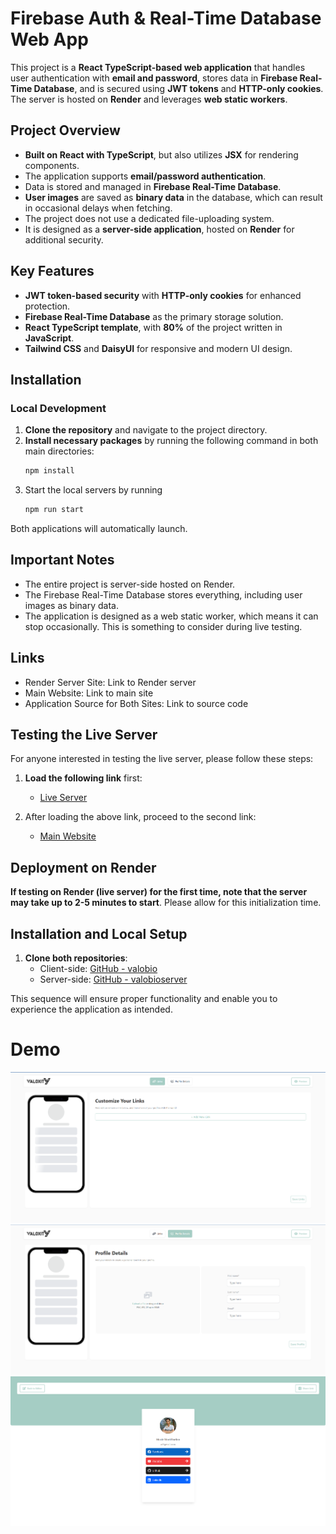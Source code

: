 
# Firebase Auth & Real-Time Database Web App

This project is a **React TypeScript-based web application** that handles user authentication with **email and password**, stores data in **Firebase Real-Time Database**, and is secured using **JWT tokens** and **HTTP-only cookies**. The server is hosted on **Render** and leverages **web static workers**.

## Project Overview

- **Built on React with TypeScript**, but also utilizes **JSX** for rendering components.
- The application supports **email/password authentication**.
- Data is stored and managed in **Firebase Real-Time Database**.
- **User images** are saved as **binary data** in the database, which can result in occasional delays when fetching.
- The project does not use a dedicated file-uploading system.
- It is designed as a **server-side application**, hosted on **Render** for additional security.

## Key Features

- **JWT token-based security** with **HTTP-only cookies** for enhanced protection.
- **Firebase Real-Time Database** as the primary storage solution.
- **React TypeScript template**, with **80%** of the project written in **JavaScript**.
- **Tailwind CSS** and **DaisyUI** for responsive and modern UI design.

## Installation

### Local Development

1. **Clone the repository** and navigate to the project directory.
2. **Install necessary packages** by running the following command in both main directories:
   ```bash
   npm install
   ```
3. Start the local servers by running
   ```bash
   npm run start
   ```

Both applications will automatically launch.


## Important Notes
- The entire project is server-side hosted on Render.
- The Firebase Real-Time Database stores everything, including user images as binary data.
- The application is designed as a web static worker, which means it can stop occasionally. This is something to consider during live testing.

  
## Links
- Render Server Site: Link to Render server
- Main Website: Link to main site
- Application Source for Both Sites: Link to source code

## Testing the Live Server

For anyone interested in testing the live server, please follow these steps:

1. **Load the following link** first:
   - [Live Server](https://valobioserver.onrender.com/)
   
2. After loading the above link, proceed to the second link:
   - [Main Website](https://alsheikhaminulislam.github.io/valobio/)
## Deployment on Render
**If testing on Render (live server) for the first time, note that the server may take up to 2-5 minutes to start**. Please allow for this initialization time.



## Installation and Local Setup

1. **Clone both repositories**:
   - Client-side: [GitHub - valobio](https://github.com/alsheikhaminulislam/valobio/)
   - Server-side: [GitHub - valobioserver](https://github.com/alsheikhaminulislam/valobioserver/)
   

This sequence will ensure proper functionality and enable you to experience the application as intended. 








# Demo  
![Demo Image](assets/s1.png)
![Demo Image](assets/s2.png)
![Demo Image](assets/s3.png)